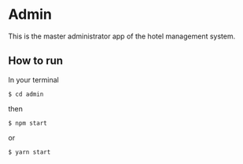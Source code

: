 # Admin

This is the master administrator app of the hotel management system.

## How to run

In your terminal

    $ cd admin

then

    $ npm start

or

    $ yarn start

